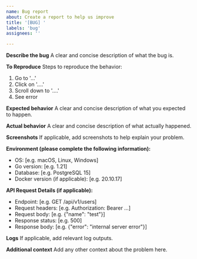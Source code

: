 ```yaml
---
name: Bug report
about: Create a report to help us improve
title: '[BUG] '
labels: 'bug'
assignees: ''

---
```


**Describe the bug**
A clear and concise description of what the bug is.

**To Reproduce**
Steps to reproduce the behavior:
1. Go to '...'
2. Click on '....'
3. Scroll down to '....'
4. See error

**Expected behavior**
A clear and concise description of what you expected to happen.

**Actual behavior**
A clear and concise description of what actually happened.

**Screenshots**
If applicable, add screenshots to help explain your problem.

**Environment (please complete the following information):**
- OS: [e.g. macOS, Linux, Windows]
- Go version: [e.g. 1.21]
- Database: [e.g. PostgreSQL 15]
- Docker version (if applicable): [e.g. 20.10.17]

**API Request Details (if applicable):**
- Endpoint: [e.g. GET /api/v1/users]
- Request headers: [e.g. Authorization: Bearer ...]
- Request body: [e.g. {"name": "test"}]
- Response status: [e.g. 500]
- Response body: [e.g. {"error": "internal server error"}]

**Logs**
If applicable, add relevant log outputs.

**Additional context**
Add any other context about the problem here.